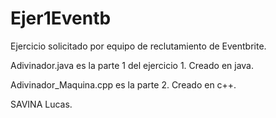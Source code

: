 # Ejer1Eventb
Ejercicio solicitado por equipo de reclutamiento de Eventbrite.

Adivinador.java es la parte 1 del ejercicio 1. Creado en java.

Adivinador_Maquina.cpp es la parte 2. Creado en c++.


SAVINA Lucas.
